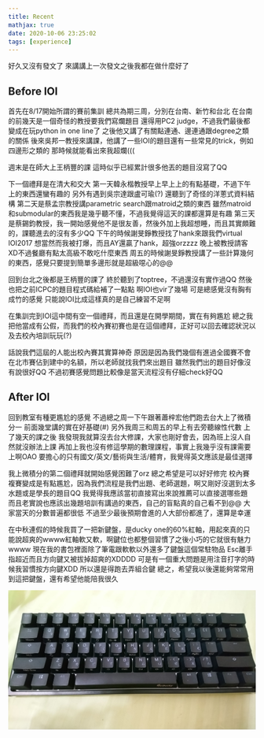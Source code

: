 ```yaml
---
title: Recent
mathjax: true
date: 2020-10-06 23:25:02
tags: [experience]
---
```


好久又沒有發文了
來講講上一次發文之後我都在做什麼好了

## Before IOI
首先在8/17開始所謂的賽前集訓
總共為期三周，分別在台南、新竹和台北
在台南的前幾天是一個奇怪的教授要我們寫爛題目
還得用PC2 judge，不過我們最後都變成在玩python in one line了
之後他又講了有關點連通、邊連通跟degree之類的關係
後來吳邦一教授來講課，他講了一些IOI的題目還有一些常見的trick，例如四邊形之類的
那時候就能看出來我超爛(((

週末是在師大上王柄豐的課
這時似乎已經累計很多他丟的題目沒寫了QQ

下一個禮拜是在清大和交大
第一天韓永楷教授早上早上上的有點基礎，不過下午上的東西還蠻有趣的
另外有遇到吳宗達跟盧可瑜(?) 還聽到了奇怪的洋蔥式資料結構
第二天是蔡孟宗教授講parametric search跟matroid之類的東西
雖然matroid和submodular的東西我是幾乎聽不懂，不過我覺得這天的課都還算是有趣
第三天是蔡錫鈞教授，我一開始感覺他不是很友善，然後外加上我超想睡，而且其實頗難的，課聽進去的沒有多少QQ
下午的時候謝旻錚教授找了hank來跟我們virtual IOI2017
想當然而我被打爆，而且AY還贏了hank，超強orzzzz
晚上被教授請客XD不過餐廳有點太高級不敢吃什麼東西
周五的時候謝旻錚教授講了一些計算幾何的東西，感覺只要提到簡單多邊形就是超級噁心的@@

回到台北之後都是王柄豐的課了
終於聽到了toptree，不過還沒有實作過QQ
然後也把之前ICPC的題目程式碼給補了一點點
啊IOI也vir了幾場 可是總感覺沒有胸有成竹的感覺
只能說IOI比成這樣真的是自己練習不足啊

在集訓完到IOI這中間有空一個禮拜，而且還是在開學期間，實在有夠尷尬
總之我把他當成有公假，而我們的校內賽初賽也是在這個禮拜，正好可以回去確認狀況以及去校內培訓玩玩(?)

話說我們這屆的人能出校內賽其實算神奇
原因是因為我們幾個有進過全國賽不會在北市賽佔到建中的名額，所以老師就找我們來出題目
雖然我們出的題目好像沒有說很好QQ
不過初賽感覺問題比較像是當天流程沒有仔細check好QQ

## After IOI
回到教室有種更尷尬的感覺
不過總之周一下午跟著蕭梓宏他們跑去台大上了微積分一
前面幾堂講的實在好基礎(#)
另外我周三和周五的早上有去旁聽線性代數
上了幾天的課之後
我發現我就算沒去台大修課，大家也剛好會去，因為班上沒人自然就沒辦法上課
再加上我也沒有修這學期的數理課程，事實上我幾乎沒有課需要上啊OAO
要擔心的只有國文/英文/藝術與生活/體育，我覺得英文應該是最佳選擇

我上微積分的第二個禮拜就開始感覺困難了orz
總之希望是可以好好修完
校內賽複賽變成是有點尷尬，因為我們流程是我們出題、老師選題，啊又剛好沒選到太多水題或是學長的題目QQ
我覺得我應該當初直接寫出來說推薦可以直接選哪些題
而且老實說也應該出幾題培訓有講過的東西，自己的盲點真的自己看不到@@
大家當天的分數普遍都很低
不過至少最後預期會進的人大部份都進了，還算是幸運

在中秋連假的時候我買了一把新鍵盤，是ducky one的60%紅軸，用起來真的只能說超爽的wwww紅軸軟又軟，啊鍵位也都整個習慣了之後小巧的它就很有魅力wwww
現在我的書包裡面除了筆電跟軟軟以外還多了鍵盤這個常駐物品
Esc離手指超近而且方向鍵又被拔掉超爽的XDDDD
可是有一個重大問題是用注音打字的時候我習慣按方向鍵XDD 所以還是得跑去弄組合鍵
總之，希望我以後還能夠常常用到這把鍵盤，還有希望他能陪我很久

![Ducky One 2 Mini](duckyone.jpg)
